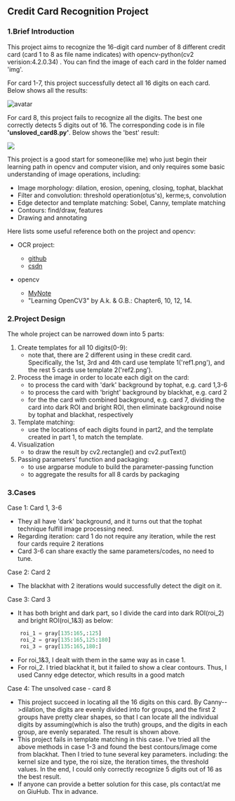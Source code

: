 ## Credit Card Recognition Project

### 1.Brief Introduction

This project aims to recognize the 16-digit card number of 8 different credit card (card 1 to 8 as file name indicates) with opencv-python(cv2 verision:4.2.0.34) . You can find the image of each card in the folder named 'img'.

For card 1-7, this project successfully detect all 16 digits on each card. Below shows all the results:

![avatar](F:\Github\opencv3\Peoject1_Credit_Card_Recogniton\results\Results1to7.png)

For card 8, this project fails to recognize all the digits. The best one correctly detects  5 digits out of 16. The corresponding code is in file **'unsloved_card8.py'**. Below shows the 'best' result:

![](F:\Github\opencv3\Peoject1_Credit_Card_Recogniton\results\res8.png)

This project is a good start for someone(like me) who just begin their learning path in opencv and computer vision, and only requires some basic understanding of image operations, including:

- Image morphology: dilation, erosion, opening, closing, tophat, blackhat
- Filter and convolution: threshold operation(otus's),  kerme;s, convolution
- Edge detector and template matching: Sobel, Canny, template matching
- Contours: find/draw, features
- Drawing and annotating

Here lists some useful reference both on the project and opencv:

- OCR project:
  - [github](https://github.com/pmathur5k10/Credit-Card-Recognition)
  - [csdn](https://blog.csdn.net/weixin_44678052/article/details/104076451)

- opencv
  - [MyNote](https://github.com/Lloyd-S/opencv3/tree/master/Notes)
  - "Learning OpenCV3" by A.k. & G.B.: Chapter6, 10, 12, 14.

### 2.Project Design

The whole project can be narrowed down into 5 parts:

1. Create templates for all 10 digits(0-9):
   - note that, there are 2 different using in these credit card. Specifically, the 1st, 3rd and 4th card use template 1('ref1.png'), and the rest 5 cards use template 2('ref2.png').
2. Process the image in order to locate each digit on the card: 
   - to process the card with 'dark' background  by tophat, e.g. card 1,3-6
   - to process the card with 'bright' background by blackhat, e.g. card 2
   - for the the card with combined background, e.g. card 7, dividing the card into dark ROI and bright ROI, then eliminate background noise by tophat and blackhat, respectively
3. Template matching:
   - use the locations of each digits found in part2, and  the template created in part 1, to match the template.
4. Visualization
   - to draw the result by cv2.rectangle() and cv2.putText()
5. Passing parameters' function and packaging:
   - to use argparse module to build the parameter-passing function
   - to aggregate the results for all 8 cards by packaging

### 3.Cases

Case 1: Card 1, 3-6

- They all have 'dark' background, and it turns out that the tophat technique fulfill image processing need.
- Regarding iteration: card 1 do not require any iteration, while the rest four cards require 2 iterations 
- Card 3-6 can share exactly the same parameters/codes, no need to tune.

Case 2: Card 2

- The blackhat with 2 iterations would successfully detect the digit on it.

Case 3: Card 3

- It has both bright and dark part, so I divide the card into dark ROI(roi_2) and bright ROI(roi_1&3) as below:

```python
    roi_1 = gray[135:165,:125]
    roi_2 = gray[135:165,125:180]
    roi_3 = gray[135:165,180:]
```

- For roi_1&3, I dealt with them in the same way as in case 1.
- For roi_2. I tried blackhat it, but it failed to show a clear contours. Thus, I used Canny edge detector, which results in a good match

Case 4: The unsolved case - card 8

- This project succeed in locating all the 16 digits on this card. By Canny-->dilation,  the digits are evenly divided into for groups, and the first 2 groups have pretty clear shapes, so that I can locate all the individual digits by assuming(which is also the truth) groups, and the digits in each group, are evenly separated. The result is shown above.
- This project fails in template matching in this case. I've tried all the above methods in case 1-3 and found the best contours/image come from blackhat. Then I tried to tune several key parameters. including: the kernel size and type, the roi size, the iteration times, the threshold values. In the end, I could only correctly recognize 5 digits out of 16 as the best result.
- If anyone can provide a better solution for this case, pls contact/at me on GiuHub. Thx in advance. 